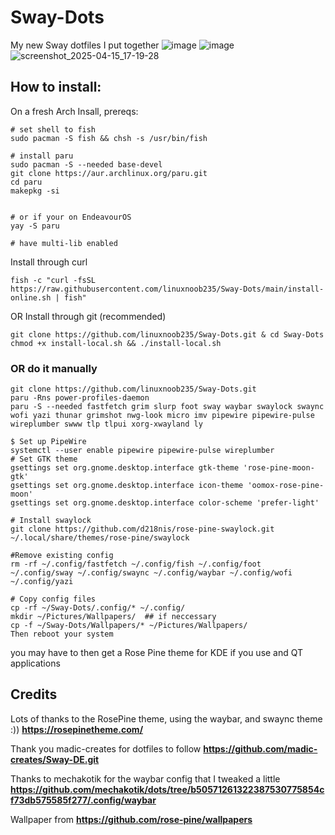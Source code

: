 # Sway-Dots
My new Sway dotfiles I put together
![image](https://github.com/user-attachments/assets/00d73f29-831e-4e76-ae51-07f7193f112a)
![image](https://github.com/user-attachments/assets/f6f81424-3e75-4e1d-ad4f-2e4d52899d1d)
![screenshot_2025-04-15_17-19-28](https://github.com/user-attachments/assets/fd8579b8-b6d9-46b3-a25c-d6d5d7920e78)
## How to install:
On a fresh Arch Insall, prereqs:
```
# set shell to fish
sudo pacman -S fish && chsh -s /usr/bin/fish

# install paru
sudo pacman -S --needed base-devel
git clone https://aur.archlinux.org/paru.git
cd paru
makepkg -si


# or if your on EndeavourOS 
yay -S paru

# have multi-lib enabled
```
Install through curl
``` 
fish -c "curl -fsSL https://raw.githubusercontent.com/linuxnoob235/Sway-Dots/main/install-online.sh | fish"
```
OR Install through git (recommended)
``` 
git clone https://github.com/linuxnoob235/Sway-Dots.git & cd Sway-Dots 
chmod +x install-local.sh && ./install-local.sh
```
### OR do it manually
```
git clone https://github.com/linuxnoob235/Sway-Dots.git
paru -Rns power-profiles-daemon 
paru -S --needed fastfetch grim slurp foot sway waybar swaylock swaync wofi yazi thunar grimshot nwg-look micro imv pipewire pipewire-pulse wireplumber swww tlp tlpui xorg-xwayland ly

$ Set up PipeWire
systemctl --user enable pipewire pipewire-pulse wireplumber
# Set GTK theme
gsettings set org.gnome.desktop.interface gtk-theme 'rose-pine-moon-gtk'
gsettings set org.gnome.desktop.interface icon-theme 'oomox-rose-pine-moon'
gsettings set org.gnome.desktop.interface color-scheme 'prefer-light'

# Install swaylock
git clone https://github.com/d218nis/rose-pine-swaylock.git ~/.local/share/themes/rose-pine/swaylock

#Remove existing config
rm -rf ~/.config/fastfetch ~/.config/fish ~/.config/foot ~/.config/sway ~/.config/swaync ~/.config/waybar ~/.config/wofi ~/.config/yazi

# Copy config files
cp -rf ~/Sway-Dots/.config/* ~/.config/
mkdir ~/Pictures/Wallpapers/  ## if neccessary
cp -f ~/Sway-Dots/Wallpapers/* ~/Pictures/Wallpapers/ 
Then reboot your system
```
you may have to then get a Rose Pine theme for KDE if you use and QT applications
## **Credits**
Lots of thanks to the RosePine theme, using the waybar, and swaync theme :)) **https://rosepinetheme.com/**

Thank you madic-creates for dotfiles to follow **https://github.com/madic-creates/Sway-DE.git** 

Thanks to mechakotik for the waybar config that I tweaked a little **https://github.com/mechakotik/dots/tree/b50571261322387530775854cf73db575585f277/.config/waybar**

Wallpaper from **https://github.com/rose-pine/wallpapers**
